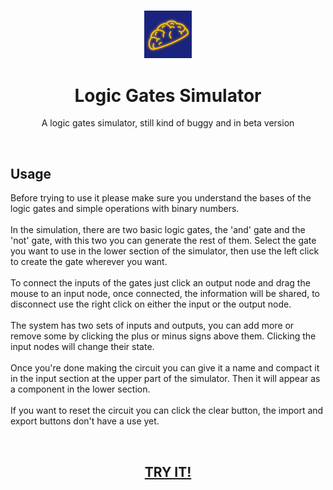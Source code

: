 <h3 align="center"><img src='https://raw.githubusercontent.com/JayexDesigns/logic-gates-simulator/main/assets/logo.png' width='15%'></h3>
<h1 align="center">Logic Gates Simulator</h1>
<p align="center">A logic gates simulator, still kind of buggy and in beta version</p>
<br/>
<h2>Usage</h2>
<p>Before trying to use it please make sure you understand the bases of the logic gates and simple operations with binary numbers.
<br/><br/>
In the simulation, there are two basic logic gates, the 'and' gate and the 'not' gate, with this two you can generate the rest of them. Select the gate you want to use in the lower section of the simulator, then use the left click to create the gate wherever you want.
<br/><br/>
To connect the inputs of the gates just click an output node and drag the mouse to an input node, once connected, the information will be shared, to disconnect use the right click on either the input or the output node.
<br/><br/>
The system has two sets of inputs and outputs, you can add more or remove some by clicking the plus or minus signs above them. Clicking the input nodes will change their state.
<br/><br/>
Once you're done making the circuit you can give it a name and compact it in the input section at the upper part of the simulator. Then it will appear as a component in the lower section.
<br/><br/>
If you want to reset the circuit you can click the clear button, the import and export buttons don't have a use yet.
</p>
<br/>
<h2 align="center"><a href="https://jayexdesigns.github.io/logic-gates-simulator/">TRY IT!</a></h2>
